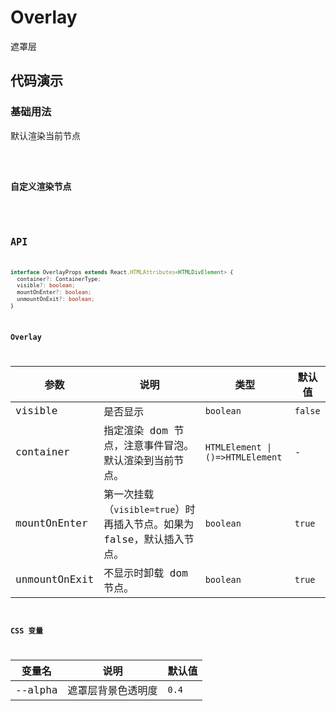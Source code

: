 # Overlay

遮罩层

## 代码演示

### 基础用法

默认渲染当前节点

<code src='./demos/basic.tsx' />

### 自定义渲染节点

<code src='./demos/container.tsx' />

## API

```typescript
interface OverlayProps extends React.HTMLAttributes<HTMLDivElement> {
  container?: ContainerType;
  visible?: boolean;
  mountOnEnter?: boolean;
  unmountOnExit?: boolean;
}
```

### Overlay

| 参数 | 说明 | 类型 | 默认值 |
| --- | --- | --- | --- |
| visible | 是否显示 | `boolean` | `false` |
| container | 指定渲染 dom 节点，注意事件冒泡。默认渲染到当前节点。 | `HTMLElement \| ()=>HTMLElement` | - |
| mountOnEnter | 第一次挂载（`visible=true`）时再插入节点。如果为 false，默认插入节点。 | `boolean` | `true` |
| unmountOnExit | 不显示时卸载 dom 节点。 | `boolean` | `true` |

### CSS 变量

| 变量名  | 说明               | 默认值 |
| ------- | ------------------ | ------ |
| --alpha | 遮罩层背景色透明度 | `0.4`  |
